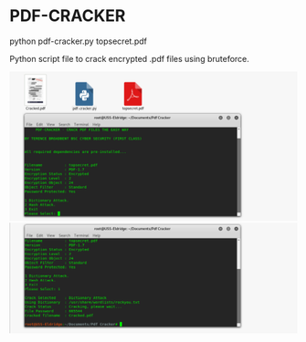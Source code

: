 # PDF-CRACKER

python pdf-cracker.py topsecret.pdf

Python script file to crack encrypted .pdf files using bruteforce.

![Screenshot](picture1.png)
![Screenshot](picture2.png)

